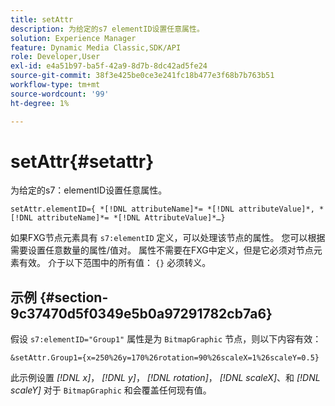 ```yaml
---
title: setAttr
description: 为给定的s7 elementID设置任意属性。
solution: Experience Manager
feature: Dynamic Media Classic,SDK/API
role: Developer,User
exl-id: e4a51b97-ba5f-42a9-8d7b-8dc42ad5fe24
source-git-commit: 38f3e425be0ce3e241fc18b477e3f68b7b763b51
workflow-type: tm+mt
source-wordcount: '99'
ht-degree: 1%

---
```


# setAttr{#setattr}

为给定的s7：elementID设置任意属性。

`setAttr.elementID={ *[!DNL attributeName]*= *[!DNL attributeValue]*, *[!DNL attributeName]*= *[!DNL AttributeValue]*…}`

如果FXG节点元素具有 `s7:elementID` 定义，可以处理该节点的属性。 您可以根据需要设置任意数量的属性/值对。 属性不需要在FXG中定义，但是它必须对节点元素有效。 介于以下范围中的所有值： `{}` 必须转义。

## 示例 {#section-9c37470d5f0349e5b0a97291782cb7a6}

假设 `s7:elementID="Group1"` 属性是为 `BitmapGraphic` 节点，则以下内容有效：

`&setAttr.Group1={x=250%26y=170%26rotation=90%26scaleX=1%26scaleY=0.5}`

此示例设置 *[!DNL x]*， *[!DNL y]*， *[!DNL rotation]*， *[!DNL scaleX]*、和 *[!DNL scaleY]* 对于 `BitmapGraphic` 和会覆盖任何现有值。
